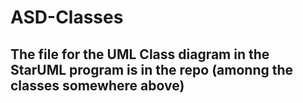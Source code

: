 # ASD-Classes
## The file for the UML Class diagram in the StarUML program is in the repo (amonng the classes somewhere above) 
